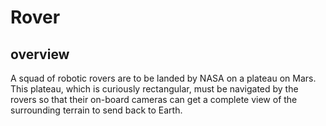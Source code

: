 # Rover

## overview
  A squad of robotic rovers are to be landed by NASA on a plateau on Mars.
   This plateau, which is curiously rectangular, must be navigated by the rovers so that their on-board cameras can get a complete view of the surrounding terrain to send back to Earth.